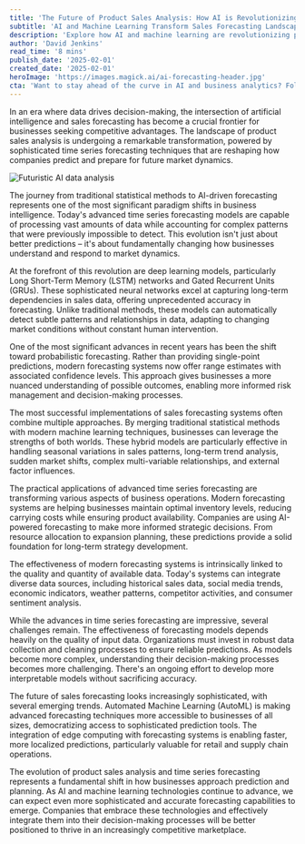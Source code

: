 ```yaml
---
title: 'The Future of Product Sales Analysis: How AI is Revolutionizing Time Series Forecasting'
subtitle: 'AI and Machine Learning Transform Sales Forecasting Landscape'
description: 'Explore how AI and machine learning are revolutionizing product sales analysis through advanced time series forecasting. Learn about the latest developments in predictive analytics, from deep learning models to probabilistic forecasting, and how businesses are leveraging these technologies for better decision-making.'
author: 'David Jenkins'
read_time: '8 mins'
publish_date: '2025-02-01'
created_date: '2025-02-01'
heroImage: 'https://images.magick.ai/ai-forecasting-header.jpg'
cta: 'Want to stay ahead of the curve in AI and business analytics? Follow us on LinkedIn for daily insights into how artificial intelligence is transforming the future of business forecasting and decision-making.'
---
```


In an era where data drives decision-making, the intersection of artificial intelligence and sales forecasting has become a crucial frontier for businesses seeking competitive advantages. The landscape of product sales analysis is undergoing a remarkable transformation, powered by sophisticated time series forecasting techniques that are reshaping how companies predict and prepare for future market dynamics.

![Futuristic AI data analysis](https://i.magick.ai/PIXE/1738477795178_magick_img.webp)

The journey from traditional statistical methods to AI-driven forecasting represents one of the most significant paradigm shifts in business intelligence. Today's advanced time series forecasting models are capable of processing vast amounts of data while accounting for complex patterns that were previously impossible to detect. This evolution isn't just about better predictions – it's about fundamentally changing how businesses understand and respond to market dynamics.

At the forefront of this revolution are deep learning models, particularly Long Short-Term Memory (LSTM) networks and Gated Recurrent Units (GRUs). These sophisticated neural networks excel at capturing long-term dependencies in sales data, offering unprecedented accuracy in forecasting. Unlike traditional methods, these models can automatically detect subtle patterns and relationships in data, adapting to changing market conditions without constant human intervention.

One of the most significant advances in recent years has been the shift toward probabilistic forecasting. Rather than providing single-point predictions, modern forecasting systems now offer range estimates with associated confidence levels. This approach gives businesses a more nuanced understanding of possible outcomes, enabling more informed risk management and decision-making processes.

The most successful implementations of sales forecasting systems often combine multiple approaches. By merging traditional statistical methods with modern machine learning techniques, businesses can leverage the strengths of both worlds. These hybrid models are particularly effective in handling seasonal variations in sales patterns, long-term trend analysis, sudden market shifts, complex multi-variable relationships, and external factor influences.

The practical applications of advanced time series forecasting are transforming various aspects of business operations. Modern forecasting systems are helping businesses maintain optimal inventory levels, reducing carrying costs while ensuring product availability. Companies are using AI-powered forecasting to make more informed strategic decisions. From resource allocation to expansion planning, these predictions provide a solid foundation for long-term strategy development.

The effectiveness of modern forecasting systems is intrinsically linked to the quality and quantity of available data. Today's systems can integrate diverse data sources, including historical sales data, social media trends, economic indicators, weather patterns, competitor activities, and consumer sentiment analysis.

While the advances in time series forecasting are impressive, several challenges remain. The effectiveness of forecasting models depends heavily on the quality of input data. Organizations must invest in robust data collection and cleaning processes to ensure reliable predictions. As models become more complex, understanding their decision-making processes becomes more challenging. There's an ongoing effort to develop more interpretable models without sacrificing accuracy.

The future of sales forecasting looks increasingly sophisticated, with several emerging trends. Automated Machine Learning (AutoML) is making advanced forecasting techniques more accessible to businesses of all sizes, democratizing access to sophisticated prediction tools. The integration of edge computing with forecasting systems is enabling faster, more localized predictions, particularly valuable for retail and supply chain operations.

The evolution of product sales analysis and time series forecasting represents a fundamental shift in how businesses approach prediction and planning. As AI and machine learning technologies continue to advance, we can expect even more sophisticated and accurate forecasting capabilities to emerge. Companies that embrace these technologies and effectively integrate them into their decision-making processes will be better positioned to thrive in an increasingly competitive marketplace.